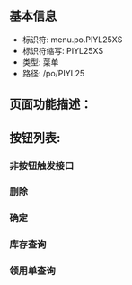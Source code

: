 
## 基本信息

- 标识符: menu.po.PIYL25XS
- 标识符缩写: PIYL25XS
- 类型: 菜单
- 路径: /po/PIYL25

## 页面功能描述：





## 按钮列表:


### 非按钮触发接口



### 删除



### 确定



### 库存查询



### 领用单查询



